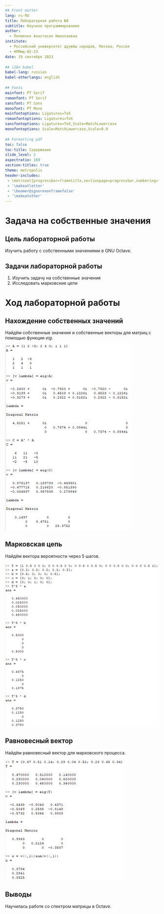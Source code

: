 ```yaml
---
## Front matter
lang: ru-RU
title: Лабораторная работа №8
subtitle: Научное программирование
author:
  - Полиенко Анастасия Николаевна
institute:
  - Российский университет дружбы народов, Москва, Россия
  - НПМмд-02-23
date: 19 сентября 2023

## i18n babel
babel-lang: russian
babel-otherlangs: english

## Fonts
mainfont: PT Serif
romanfont: PT Serif
sansfont: PT Sans
monofont: PT Mono
mainfontoptions: Ligatures=TeX
romanfontoptions: Ligatures=TeX
sansfontoptions: Ligatures=TeX,Scale=MatchLowercase
monofontoptions: Scale=MatchLowercase,Scale=0.9

## Formatting pdf
toc: false
toc-title: Содержание
slide_level: 2
aspectratio: 169
section-titles: true
theme: metropolis
header-includes:
 - \metroset{progressbar=frametitle,sectionpage=progressbar,numbering=fraction}
 - '\makeatletter'
 - '\beamer@ignorenonframefalse'
 - '\makeatother'
---
```



# Задача на собственные значения

## Цель лабораторной работы

Изучить работу с собственными значениями в GNU Octave.

## Задачи лабораторной работы

1. Изучить задачу на собственные значения
1. Исследовать марковские цепи

# Ход лабораторной работы

## Нахождение собственных значений

Найдём собственные значения и собственные векторы для матриц с помощью функции *eig*.

![Собственные значения и векторы](image/1.png)

## Марковская цепь

Найдём вектора вероятности через 5 шагов.

![Марковская цепь через 5 шагов](image/2.png)

## Равновесный вектор

Найдём равновесный вектор для марковского процесса. 

![Нахождение равновесного вектора](image/3.png)

## Выводы

Научилась работе со спектром матрицы в Octave.




